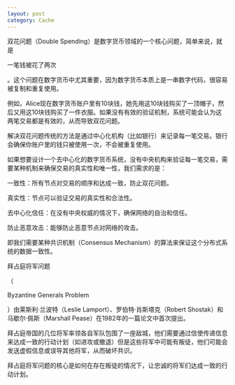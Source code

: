 ```yaml
---
layout: post
category: Cache
---
```


双花问题（Double Spending）是数字货币领域的一个核心问题，简单来说，就是

一笔钱被花了两次

。这个问题在数字货币中尤其重要，因为数字货币本质上是一串数字代码，很容易被复制和重复使用。

例如，Alice现在数字货币账户里有10块钱，她先用这10块钱购买了一顶帽子，然后又用这10块钱购买了一件衣服。如果没有有效的验证机制，系统可能会认为这两笔交易都是有效的，从而导致双花问题。

解决双花问题传统的方法是通过中心化机构（比如银行）来记录每一笔交易。银行会确保你账户里的钱只被使用一次，不会被重复使用。



如果想要设计一个去中心化的数字货币系统，没有中央机构来验证每一笔交易，需要某种机制来确保交易的真实性和唯一性，我们需求的是：

一致性：所有节点对交易的顺序和达成一致，防止双花问题。

真实性：节点可以验证交易的真实性和合法性。

去中心化信任：在没有中央权威的情况下，确保网络的自治和信任。

防止恶意攻击：能够防止恶意节点对网络的攻击。


即我们需要某种共识机制（Consensus Mechanism）的算法来保证这个分布式系统的数据一致性。

拜占庭将军问题

（

Byzantine Generals Problem

）由莱斯利·兰波特（Leslie Lamport）、罗伯特·肖斯塔克（Robert Shostak）和马歇尔·佩斯（Marshall Pease）在1982年的一篇论文中首次提出。

拜占庭帝国的几位将军率领各自军队包围了一座敌城，他们需要通过信使传递信息来达成一致的行动计划（如进攻或撤退）但是这些将军中可能有叛徒，他们可能会发送虚假信息或误导其他将军，从而破坏共识。

拜占庭将军问题的核心是如何在存在叛徒的情况下，让忠诚的将军们达成一致的行动计划。